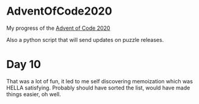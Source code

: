 # AdventOfCode2020
My progress of the [Advent of Code 2020](https://adventofcode.com/2020)

Also a python script that will send updates on puzzle releases.
# Day 10
That was a lot of fun, it led to me self discovering memoization which was HELLA satisfying. Probably should have sorted the list, would have made things easier, oh well.

